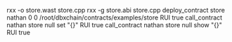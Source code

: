 rxx -o store.wast store.cpp
rxx -g store.abi store.cpp
deploy_contract store nathan 0 0 /root/dbxchain/contracts/examples/store RUI true
call_contract nathan store null set "{}" RUI true
call_contract nathan store null show "{}" RUI true
